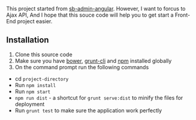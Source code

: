 This project started from [sb-admin-angular](https://github.com/start-angular/sb-admin-angular). However, I want to forcus to Ajax API, And I hope that this souce code will help you to get start a Front-End project easier.

## Installation
1. Clone this source code
2. Make sure you have [bower](http://bower.io/), [grunt-cli](https://www.npmjs.com/package/grunt-cli) and  [npm](https://www.npmjs.org/) installed globally
3. On the command prompt run the following commands
- cd `project-directory`
- Run `npm install`
- Run `npm start`
- `npm run dist` - a shortcut for `grunt serve:dist` to minify the files for deployment
- Run `grunt test` to make sure the application work perfectly

